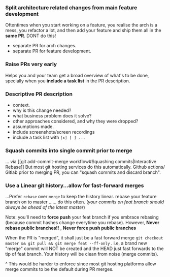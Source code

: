 ### Split architecture related changes from main feature development
Oftentimes when you start working on a feature, you realise the arch is a mess, you refactor a lot, and then add your feature and ship them all in the **same PR**. DONT do this!
- separate PR for arch changes.
- separate PR for feature development.


### Raise PRs very early
Helps you and your team get a broad overview of what's to be done, specially when you **include a task list** in the PR description.

### Descriptive PR description
- context.
- why is this change needed?
- what business problem does it solve?
- other approaches considered, and why they were dropped?
- assumptions made.
- include screenshots/screen recordings
- include a task list with `[x] [ ] ...`

### Squash commits into single commit prior to merge
... via [[git add-commit-merge workflow#Squashing commits|Interactive Rebase]]
But most git hosting services do this automatically. Github actions/ Gitlab prior to merging PR, you can "squash commits and discard branch".

### Use a Linear git history...allow for fast-forward merges
...Prefer `rebase` over `merge` to keep the history linear.
rebase your feature branch on to master ...... do this often.
(_your commits on feat branch should always be ahead of the latest master_)

Note: you'll need to **force push** your feat branch if you embrace rebasing (because commit hashes change everytime you rebase). 
However, **Never rebase public branches!!** , **Never force push public branches** 

When the PR is "merged", it shall just be a fast forward merge   `git checkout master && git pull && git merge feat --ff-only` . i.e,  a brand new "merge" commit will NOT be created and the HEAD just fast forwards to the tip of feat branch. 
Your history will be clean from noise (merge commits).

^ This would be harder to enforce since most git hosting platforms allow merge commits to be the default during PR merges. 




